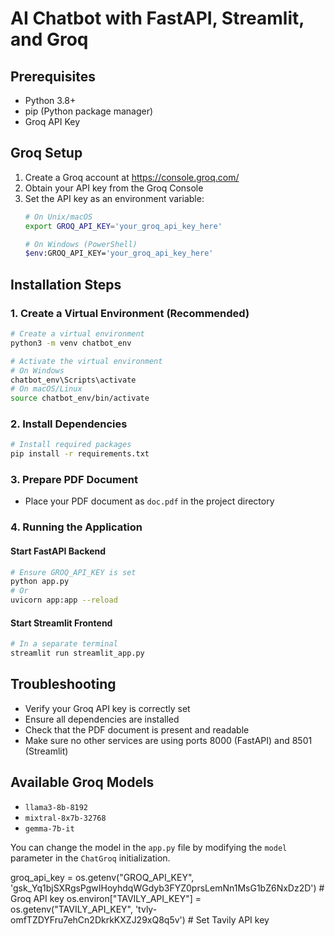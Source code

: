 # AI Chatbot with FastAPI, Streamlit, and Groq

## Prerequisites
- Python 3.8+
- pip (Python package manager)
- Groq API Key

## Groq Setup
1. Create a Groq account at https://console.groq.com/
2. Obtain your API key from the Groq Console
3. Set the API key as an environment variable:
   ```bash
   # On Unix/macOS
   export GROQ_API_KEY='your_groq_api_key_here'
   
   # On Windows (PowerShell)
   $env:GROQ_API_KEY='your_groq_api_key_here'
   ```

## Installation Steps

### 1. Create a Virtual Environment (Recommended)
```bash
# Create a virtual environment
python3 -m venv chatbot_env

# Activate the virtual environment
# On Windows
chatbot_env\Scripts\activate
# On macOS/Linux
source chatbot_env/bin/activate
```

### 2. Install Dependencies
```bash
# Install required packages
pip install -r requirements.txt
```

### 3. Prepare PDF Document
- Place your PDF document as `doc.pdf` in the project directory

### 4. Running the Application

#### Start FastAPI Backend
```bash
# Ensure GROQ_API_KEY is set
python app.py
# Or 
uvicorn app:app --reload
```

#### Start Streamlit Frontend
```bash
# In a separate terminal
streamlit run streamlit_app.py
```

## Troubleshooting
- Verify your Groq API key is correctly set
- Ensure all dependencies are installed
- Check that the PDF document is present and readable
- Make sure no other services are using ports 8000 (FastAPI) and 8501 (Streamlit)

## Available Groq Models
- `llama3-8b-8192`
- `mixtral-8x7b-32768`
- `gemma-7b-it`

You can change the model in the `app.py` file by modifying the `model` parameter in the `ChatGroq` initialization.




groq_api_key = os.getenv("GROQ_API_KEY", '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')  # Groq API key
os.environ["TAVILY_API_KEY"] = os.getenv("TAVILY_API_KEY", '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')  # Set Tavily API key

